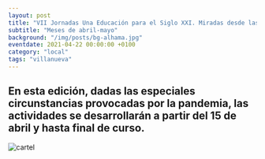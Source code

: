 ```yaml
---
layout: post
title: "VII Jornadas Una Educación para el Siglo XXI. Miradas desde las Ciencias y las Artes"
subtitle: "Meses de abril-mayo"
background: "/img/posts/bg-alhama.jpg"
eventdate: 2021-04-22 00:00:00 +0100
category: "local"
tags: "villanueva"
---
```

## En esta edición, dadas las especiales circunstancias provocadas por la pandemia, las actividades se desarrollarán a partir del 15 de abril y hasta final de curso.  
![cartel](/img/posts/1campañapub.png)  

